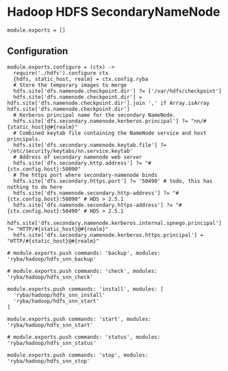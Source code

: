 
# Hadoop HDFS SecondaryNameNode 

    module.exports = []

## Configuration

    module.exports.configure = (ctx) ->
      require('./hdfs').configure ctx
      {hdfs, static_host, realm} = ctx.config.ryba
      # Store the temporary images to merge
      hdfs.site['dfs.namenode.checkpoint.dir'] ?= ['/var/hdfs/checkpoint']
      hdfs.site['dfs.namenode.checkpoint.dir'] = hdfs.site['dfs.namenode.checkpoint.dir'].join ',' if Array.isArray hdfs.site['dfs.namenode.checkpoint.dir']
      # Kerberos principal name for the secondary NameNode.
      hdfs.site['dfs.secondary.namenode.kerberos.principal'] ?= "nn/#{static_host}@#{realm}"
      # Combined keytab file containing the NameNode service and host principals.
      hdfs.site['dfs.secondary.namenode.keytab.file'] ?= '/etc/security/keytabs/nn.service.keytab'
      # Address of secondary namenode web server
      hdfs.site['dfs.secondary.http.address'] ?= "#{ctx.config.host}:50090"
      # The https port where secondary-namenode binds
      hdfs.site['dfs.secondary.https.port'] ?= '50490' # todo, this has nothing to do here
      hdfs.site['dfs.namenode.secondary.http-address'] ?= "#{ctx.config.host}:50090" # HDS > 2.5.1
      hdfs.site['dfs.namenode.secondary.https-address'] ?= "#{ctx.config.host}:50490" # HDS > 2.5.1
      hdfs.site['dfs.secondary.namenode.kerberos.internal.spnego.principal'] ?= "HTTP/#{static_host}@#{realm}"
      hdfs.site['dfs.secondary.namenode.kerberos.https.principal'] = "HTTP/#{static_host}@#{realm}"

    # module.exports.push commands: 'backup', modules: 'ryba/hadoop/hdfs_snn_backup'

    # module.exports.push commands: 'check', modules: 'ryba/hadoop/hdfs_snn_check'

    module.exports.push commands: 'install', modules: [
      'ryba/hadoop/hdfs_snn_install'
      'ryba/hadoop/hdfs_snn_start'
    ]

    module.exports.push commands: 'start', modules: 'ryba/hadoop/hdfs_snn_start'

    # module.exports.push commands: 'status', modules: 'ryba/hadoop/hdfs_snn_status'

    module.exports.push commands: 'stop', modules: 'ryba/hadoop/hdfs_snn_stop'



